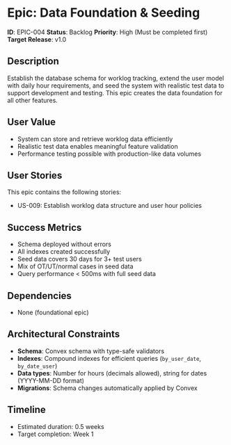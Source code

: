 # Epic: Data Foundation & Seeding

**ID**: EPIC-004
**Status**: Backlog
**Priority**: High (Must be completed first)
**Target Release**: v1.0

## Description

Establish the database schema for worklog tracking, extend the user model with daily hour requirements, and seed the system with realistic test data to support development and testing. This epic creates the data foundation for all other features.

## User Value

- System can store and retrieve worklog data efficiently
- Realistic test data enables meaningful feature validation
- Performance testing possible with production-like data volumes

## User Stories

This epic contains the following stories:
- US-009: Establish worklog data structure and user hour policies

## Success Metrics

- Schema deployed without errors
- All indexes created successfully
- Seed data covers 30 days for 3+ test users
- Mix of OT/UT/normal cases in seed data
- Query performance < 500ms with full seed data

## Dependencies

- None (foundational epic)

## Architectural Constraints

- **Schema**: Convex schema with type-safe validators
- **Indexes**: Compound indexes for efficient queries (`by_user_date`, `by_date_user`)
- **Data types**: Number for hours (decimals allowed), string for dates (YYYY-MM-DD format)
- **Migrations**: Schema changes automatically applied by Convex

## Timeline

- Estimated duration: 0.5 weeks
- Target completion: Week 1
